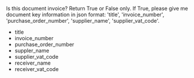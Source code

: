 Is this document invoice? Return True or False only. If True, please give me document key information in json format: 'title', 'invoice_number', 'purchase_order_number', 'supplier_name', 'supplier_vat_code'.

- title
- invoice_number
- purchase_order_number
- suppler_name
- supplier_vat_code
- receiver_name
- receiver_vat_code
